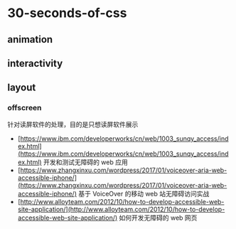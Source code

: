 # 30-seconds-of-css

## animation

## interactivity

## layout

### offscreen

针对读屏软件的处理，目的是只想读屏软件展示

- [https://www.ibm.com/developerworks/cn/web/1003_sunqy_access/index.html](https://www.ibm.com/developerworks/cn/web/1003_sunqy_access/index.html) 开发和测试无障碍的 web 应用
- [https://www.zhangxinxu.com/wordpress/2017/01/voiceover-aria-web-accessible-iphone/](https://www.zhangxinxu.com/wordpress/2017/01/voiceover-aria-web-accessible-iphone/) 基于 VoiceOver 的移动 web 站无障碍访问实战
- [http://www.alloyteam.com/2012/10/how-to-develop-accessible-web-site-application/](http://www.alloyteam.com/2012/10/how-to-develop-accessible-web-site-application/) 如何开发无障碍的 web 网页
